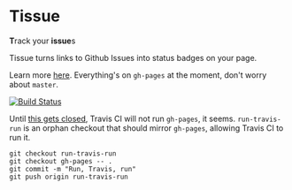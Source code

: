 Tissue
======
**T**rack your **issue**s

Tissue turns links to Github Issues into status badges on your page. 

Learn more [here](http://stenington.github.com/tissue).
Everything's on `gh-pages` at the moment, don't worry about `master`.

[![Build Status](https://secure.travis-ci.org/stenington/tissue.png?branch=run-travis-run)](http://travis-ci.org/stenington/tissue)

Until [this gets closed](https://github.com/travis-ci/travis-ci/issues/476), Travis CI will not run `gh-pages`, it seems.
`run-travis-run` is an orphan checkout that should mirror `gh-pages`, allowing Travis CI to run it.

    git checkout run-travis-run
    git checkout gh-pages -- .
    git commit -m "Run, Travis, run"
    git push origin run-travis-run
